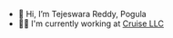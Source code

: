 - 👋 Hi, I’m Tejeswara Reddy, Pogula
- 👨‍💼 I'm currently working at [Cruise LLC](https://www.getcruise.com/)
<!---
- 👀 I’m interested in ...
- 🌱 I’m currently learning ...
- 💞️ I’m looking to collaborate on ...
- 📫 How to reach me ...
--->

<!---
t---j/t---j is a ✨ special ✨ repository because its `README.md` (this file) appears on your GitHub profile.
You can click the Preview link to take a look at your changes.
--->

